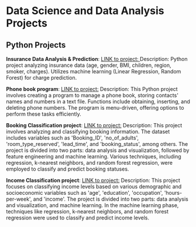 # Data Science and Data Analysis Projects

## Python Projects

**Insurance Data Analysis & Prediction**: 
  [LINK to project: ](https://github.com/juliabeco/Python_projects/blob/main/Insurance_DA_and_ML.ipynb) 
  Description: Python project analyzing insurance data (age, gender, BMI, children, region, smoker, charges). Utilizes machine learning (Linear Regression, Random Forest) for charge prediction.
 

 **Phone book program**:
  [LINK to project:](https://github.com/juliabeco/Python_projects/blob/main/Phonebook.py) 
  Description: This Python project involves creating a program to manage a phone book, storing contacts' names and numbers in a text file. Functions include obtaining, inserting, and deleting phone numbers. 
  The program is menu-driven, offering options to perform these tasks efficiently.


 **Booking Classification project**:
  [LINK to project:](https://github.com/juliabeco/Python_projects/blob/main/Classification_project.ipynb) 
  Description:  This project involves analyzing and classifying booking information. The dataset includes variables such as 'Booking_ID', 'no_of_adults', 'room_type_reserved', 'lead_time', and 'booking_status', among others. 
  The project is divided into two parts: data analysis and visualization, followed by feature engineering and machine learning. Various techniques, including regression, k-nearest neighbors, and random forest regression, 
  were employed to classify and predict booking statuses.

 **Income Classification project**:
 [LINK to project:](https://github.com/juliabeco/Python_projects/blob/main/Income_Classification_project.ipynb)
  Description: This project focuses on classifying income levels based on various demographic and socioeconomic variables such as 'age', 'education', 'occupation', 'hours-per-week', and 'income'. The project is divided into two parts: 
  data analysis and visualization, and machine learning. In the machine learning phase, techniques like regression, k-nearest neighbors, and random forest regression were used to classify and predict income levels.




